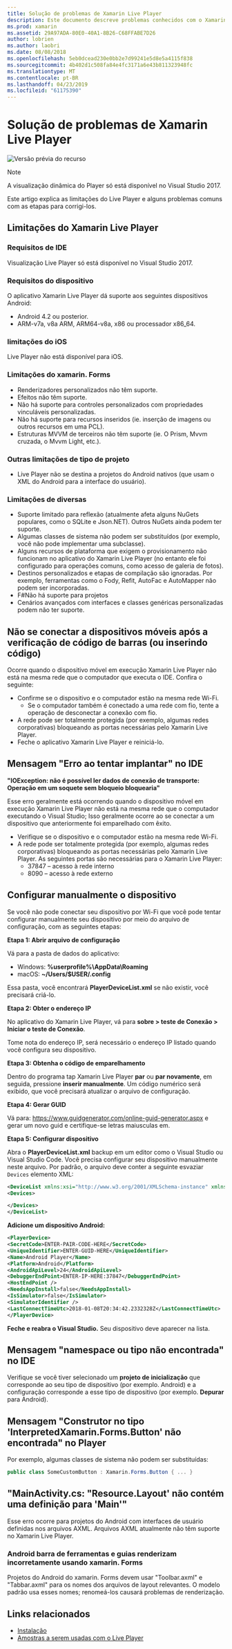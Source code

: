 ```yaml
---
title: Solução de problemas de Xamarin Live Player
description: Este documento descreve problemas conhecidos com o Xamarin Live Player e possíveis correções. Ele aborda problemas de conexão, problemas de configuração e muito mais.
ms.prod: xamarin
ms.assetid: 29A97ADA-80E0-40A1-8B26-C68FFABE7D26
author: lobrien
ms.author: laobri
ms.date: 08/08/2018
ms.openlocfilehash: 5eb0dcead230e0bb2e7d99241e5d8e5a4115f838
ms.sourcegitcommit: 4b402d1c508fa84e4fc3171a6e43b811323948fc
ms.translationtype: MT
ms.contentlocale: pt-BR
ms.lasthandoff: 04/23/2019
ms.locfileid: "61175390"
---
```

# <a name="troubleshooting-xamarin-live-player"></a>Solução de problemas de Xamarin Live Player

![Versão prévia do recurso](~/media/shared/preview.png)

> [!NOTE]
> A visualização dinâmica do Player só está disponível no Visual Studio 2017.

Este artigo explica as limitações do Live Player e alguns problemas comuns com as etapas para corrigi-los.

## <a name="limitations-of-xamarin-live-player"></a>Limitações do Xamarin Live Player

### <a name="ide-requirements"></a>Requisitos de IDE

Visualização Live Player só está disponível no Visual Studio 2017.

### <a name="device-requirements"></a>Requisitos do dispositivo

O aplicativo Xamarin Live Player dá suporte aos seguintes dispositivos Android:

- Android 4.2 ou posterior.
- ARM-v7a, v8a ARM, ARM64-v8a, x86 ou processador x86_64.

### <a name="ios-limitations"></a>limitações do iOS

Live Player não está disponível para iOS.

### <a name="xamarinforms-limitations"></a>Limitações do xamarin. Forms

- Renderizadores personalizados não têm suporte.
- Efeitos não têm suporte.
- Não há suporte para controles personalizados com propriedades vinculáveis personalizadas.
- Não há suporte para recursos inseridos (ie. inserção de imagens ou outros recursos em uma PCL).
- Estruturas MVVM de terceiros não têm suporte (ie. O Prism, Mvvm cruzada, o Mvvm Light, etc.).

### <a name="other-project-type-limitations"></a>Outras limitações de tipo de projeto

- Live Player não se destina a projetos do Android nativos (que usam o XML do Android para a interface do usuário).

### <a name="miscellaneous-limitations"></a>Limitações de diversas

- Suporte limitado para reflexão (atualmente afeta alguns NuGets populares, como o SQLite e Json.NET). Outros NuGets ainda podem ter suporte.
- Algumas classes de sistema não podem ser substituídos (por exemplo, você não pode implementar uma subclasse).
- Alguns recursos de plataforma que exigem o provisionamento não funcionam no aplicativo do Xamarin Live Player (no entanto ele foi configurado para operações comuns, como acesso de galeria de fotos).
- Destinos personalizados e etapas de compilação são ignoradas. Por exemplo, ferramentas como o Fody, Refit, AutoFac e AutoMapper não podem ser incorporadas.
- F#Não há suporte para projetos
- Cenários avançados com interfaces e classes genéricas personalizadas podem não ter suporte.

## <a name="mobile-device-does-not-connect-after-scanning-barcode-or-entering-code"></a>Não se conectar a dispositivos móveis após a verificação de código de barras (ou inserindo código)

Ocorre quando o dispositivo móvel em execução Xamarin Live Player não está na mesma rede que o computador que executa o IDE. Confira o seguinte:

- Confirme se o dispositivo e o computador estão na mesma rede Wi-Fi.
  - Se o computador também é conectado a uma rede com fio, tente a operação de desconectar a conexão com fio.
- A rede pode ser totalmente protegida (por exemplo, algumas redes corporativas) bloqueando as portas necessárias pelo Xamarin Live Player.
- Feche o aplicativo Xamarin Live Player e reiniciá-lo.

## <a name="error-while-trying-to-deploy-message-in-ide"></a>Mensagem "Erro ao tentar implantar" no IDE

**"IOException: não é possível ler dados de conexão de transporte: Operação em um soquete sem bloqueio bloquearia"**

Esse erro geralmente está ocorrendo quando o dispositivo móvel em execução Xamarin Live Player não está na mesma rede que o computador executando o Visual Studio; Isso geralmente ocorre ao se conectar a um dispositivo que anteriormente foi emparelhado com êxito.

* Verifique se o dispositivo e o computador estão na mesma rede Wi-Fi.
* A rede pode ser totalmente protegida (por exemplo, algumas redes corporativas) bloqueando as portas necessárias pelo Xamarin Live Player. As seguintes portas são necessárias para o Xamarin Live Player:
  * 37847 – acesso à rede interno 
  * 8090 – acesso à rede externo

## <a name="manually-configure-device"></a>Configurar manualmente o dispositivo

Se você não pode conectar seu dispositivo por Wi-Fi que você pode tentar configurar manualmente seu dispositivo por meio do arquivo de configuração, com as seguintes etapas:

**Etapa 1: Abrir arquivo de configuração**

Vá para a pasta de dados do aplicativo:

* Windows: **%userprofile%\AppData\Roaming**
* macOS: **~/Users/$USER/.config**

Essa pasta, você encontrará **PlayerDeviceList.xml** se não existir, você precisará criá-lo.

**Etapa 2: Obter o endereço IP**

No aplicativo do Xamarin Live Player, vá para **sobre > teste de Conexão > Iniciar o teste de Conexão**.

Tome nota do endereço IP, será necessário o endereço IP listado quando você configura seu dispositivo.

**Etapa 3: Obtenha o código de emparelhamento**

Dentro do programa tap Xamarin Live Player **par** ou **par novamente**, em seguida, pressione **inserir manualmente**. Um código numérico será exibido, que você precisará atualizar o arquivo de configuração.

**Etapa 4: Gerar GUID**

Vá para: https://www.guidgenerator.com/online-guid-generator.aspx e gerar um novo guid e certifique-se letras maiusculas em.

**Etapa 5: Configurar dispositivo**

Abra o **PlayerDeviceList.xml** backup em um editor como o Visual Studio ou Visual Studio Code. Você precisa configurar seu dispositivo manualmente neste arquivo. Por padrão, o arquivo deve conter a seguinte esvaziar `Devices` elemento XML:

```xml
<DeviceList xmlns:xsi="http://www.w3.org/2001/XMLSchema-instance" xmlns:xsd="http://www.w3.org/2001/XMLSchema">
<Devices>

</Devices>
</DeviceList>
```

**Adicione um dispositivo Android:**

```xml
<PlayerDevice>
<SecretCode>ENTER-PAIR-CODE-HERE</SecretCode>
<UniqueIdentifier>ENTER-GUID-HERE</UniqueIdentifier>
<Name>Android Player</Name>
<Platform>Android</Platform>
<AndroidApiLevel>24</AndroidApiLevel>
<DebuggerEndPoint>ENTER-IP-HERE:37847</DebuggerEndPoint>
<HostEndPoint />
<NeedsAppInstall>false</NeedsAppInstall>
<IsSimulator>false</IsSimulator>
<SimulatorIdentifier />
<LastConnectTimeUtc>2018-01-08T20:34:42.2332328Z</LastConnectTimeUtc>
</PlayerDevice>
```

**Feche e reabra o Visual Studio.** Seu dispositivo deve aparecer na lista.

## <a name="type-or-namespace-cannot-be-found-message-in-ide"></a>Mensagem "namespace ou tipo não encontrada" no IDE

Verifique se você tiver selecionado um **projeto de inicialização** que corresponde ao seu tipo de dispositivo (por exemplo. Android) e a configuração corresponde a esse tipo de dispositivo (por exemplo. **Depurar** para Android).

## <a name="constructor-on-type-interpretedxamarinformsbutton-not-found-message-in-player"></a>Mensagem "Construtor no tipo 'InterpretedXamarin.Forms.Button' não encontrada" no Player

Por exemplo, algumas classes de sistema não podem ser substituídas:

```csharp
public class SomeCustomButton : Xamarin.Forms.Button { ... }
```

## <a name="mainactivitycs-resourcelayout-does-not-contain-a-definition-for-main"></a>"MainActivity.cs: "Resource.Layout' não contém uma definição para 'Main'"

Esse erro ocorre para projetos do Android com interfaces de usuário definidas nos arquivos AXML.
Arquivos AXML atualmente não têm suporte no Xamarin Live Player.

### <a name="android-toolbar-and-tabs-render-incorrectly-using-xamarinforms"></a>Android barra de ferramentas e guias renderizam incorretamente usando xamarin. Forms

Projetos do Android do xamarin. Forms devem usar "Toolbar.axml" e "Tabbar.axml" para os nomes dos arquivos de layout relevantes. O modelo padrão usa esses nomes; renomeá-los causará problemas de renderização.

## <a name="related-links"></a>Links relacionados

- [Instalação](~/tools/live-player/install.md)
- [Amostras a serem usadas com o Live Player](https://developer.xamarin.com/samples/xamarin-live-player/all/)